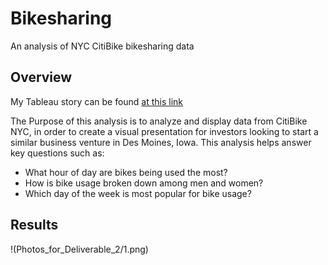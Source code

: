 # Bikesharing
An analysis of NYC CitiBike bikesharing data

## Overview
My Tableau story can be found [at this link](https://public.tableau.com/app/profile/dillon.hobbs6519/viz/NYCCitiBikeAnalysis_16717250060600/Story1)

The Purpose of this analysis is to analyze and display data from CitiBike NYC, in order to create a visual presentation for investors looking to start a similar business venture in Des Moines, Iowa. This analysis helps answer key questions such as: 

- What hour of day are bikes being used the most?
- How is bike usage broken down among men and women?
- Which day of the week is most popular for bike usage?

## Results

!(Photos_for_Deliverable_2/1.png)
